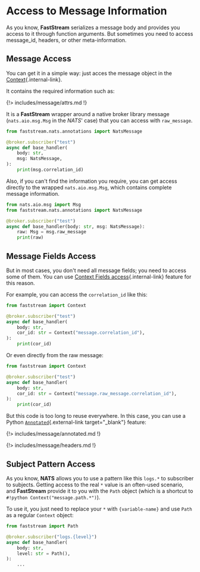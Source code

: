 # Access to Message Information

As you know, **FastStream** serializes a message body and provides you access to it through function arguments. But sometimes you need to access message_id, headers, or other meta-information.

## Message Access

You can get it in a simple way: just acces the message object in the [Context](../getting-started/context/existed.md){.internal-link}.

It contains the required information such as:

{!> includes/message/attrs.md !}

It is a **FastStream** wrapper around a native broker library message (`nats.aio.msg.Msg` in the *NATS*' case) that you can access with `raw_message`.

```python hl_lines="1 6"
from faststream.nats.annotations import NatsMessage

@broker.subscriber("test")
async def base_handler(
    body: str,
    msg: NatsMessage,
):
    print(msg.correlation_id)
```

Also, if you can't find the information you require, you can get access directly to the wrapped `nats.aio.msg.Msg`, which contains complete message information.

```python hl_lines="6"
from nats.aio.msg import Msg
from faststream.nats.annotations import NatsMessage

@broker.subscriber("test")
async def base_handler(body: str, msg: NatsMessage):
    raw: Msg = msg.raw_message
    print(raw)
```

## Message Fields Access

But in most cases, you don't need all message fields; you need to access some of them. You can use [Context Fields access](../getting-started/context/fields.md){.internal-link} feature for this reason.

For example, you can access the `correlation_id` like this:

```python hl_lines="6"
from faststream import Context

@broker.subscriber("test")
async def base_handler(
    body: str,
    cor_id: str = Context("message.correlation_id"),
):
    print(cor_id)
```

Or even directly from the raw message:

```python hl_lines="6"
from faststream import Context

@broker.subscriber("test")
async def base_handler(
    body: str,
    cor_id: str = Context("message.raw_message.correlation_id"),
):
    print(cor_id)
```

But this code is too long to reuse everywhere. In this case, you can use a Python [`Annotated`](https://docs.python.org/3/library/typing.html#typing.Annotated){.external-link target="_blank"} feature:

{!> includes/message/annotated.md !}

{!> includes/message/headers.md !}

## Subject Pattern Access

As you know, **NATS** allows you to use a pattern like this `logs.*` to subscriber to subjects. Getting access to the real `*` value is an often-used scenario, and **FastStream** provide it to you with the `Path` object (which is a shortcut to `#!python Context("message.path.*")`).

To use it, you just need to replace your `*` with `{variable-name}` and use `Path` as a regular `Context` object:

```python hl_lines="3 6"
from faststream import Path

@broker.subscriber("logs.{level}")
async def base_handler(
    body: str,
    level: str = Path(),
):
    ...
```
